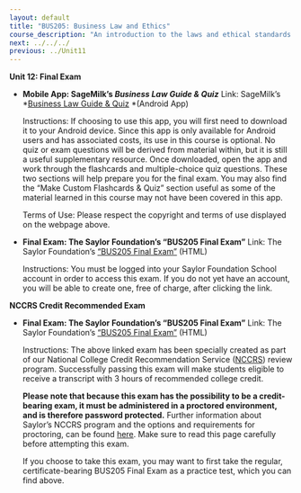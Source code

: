 ```yaml
---
layout: default
title: "BUS205: Business Law and Ethics"
course_description: "An introduction to the laws and ethical standards that managers must abide by while conducting business. This course explores the legal framework designed to protect both consumers and businesses, and outlines the legal and ethical environment in which businesses operate."
next: ../../../
previous: ../Unit11
---
```

**Unit 12: Final Exam** <span id="12"></span> 
-   **Mobile App: SageMilk’s *Business Law Guide & Quiz***
    Link: SageMilk’s *[Business Law Guide &
    Quiz](https://play.google.com/store/apps/details?id=com.sagemilk.businesslaw&hl=en) *(Android
    App)  
      
     Instructions: If choosing to use this app, you will first need to
    download it to your Android device. Since this app is only available
    for Android users and has associated costs, its use in this course
    is optional. No quiz or exam questions will be derived from material
    within, but it is still a useful supplementary resource. Once
    downloaded, open the app and work through the flashcards and
    multiple-choice quiz questions. These two sections will help prepare
    you for the final exam. You may also find the “Make Custom
    Flashcards & Quiz” section useful as some of the material learned in
    this course may not have been covered in this app.  
      
     Terms of Use: Please respect the copyright and terms of use
    displayed on the webpage above.

-   **Final Exam: The Saylor Foundation’s “BUS205 Final Exam”**
    Link: The Saylor Foundation’s [“BUS205 Final
    Exam”](http://school.saylor.org/mod/quiz/view.php?id=814) (HTML)  
      
     Instructions: You must be logged into your Saylor Foundation School
    account in order to access this exam. If you do not yet have an
    account, you will be able to create one, free of charge, after
    clicking the link.

**NCCRS Credit Recommended Exam** <span id="12.1"></span> 
-   **Final Exam: The Saylor Foundation’s “BUS205 Final Exam”**
    Link: The Saylor Foundation’s [“BUS205 Final
    Exam”](http://school.saylor.org/mod/quiz/view.php?id=1119) (HTML)  
      
     Instructions: The above linked exam has been specially created as
    part of our National College Credit Recommendation Service
    ([NCCRS](http://www.nationalccrs.org/)) review program. Successfully
    passing this exam will make students eligible to receive a
    transcript with 3 hours of recommended college credit.  
      
     **Please note that because this exam has the possibility to be a
    credit-bearing exam, it must be administered in a proctored
    environment, and is therefore password protected.** Further
    information about Saylor’s NCCRS program and the options and
    requirements for proctoring, can be found
    [here](http://www.saylor.org/student-credit-pathways/nccrs/). Make
    sure to read this page carefully before attempting this exam.  
      
     If you choose to take this exam, you may want to first take the
    regular, certificate-bearing BUS205 Final Exam as a practice test,
    which you can find above.


